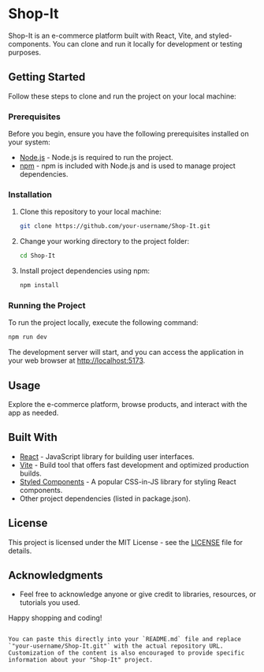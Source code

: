 
# Shop-It

Shop-It is an e-commerce platform built with React, Vite, and styled-components. You can clone and run it locally for development or testing purposes.

## Getting Started

Follow these steps to clone and run the project on your local machine:

### Prerequisites

Before you begin, ensure you have the following prerequisites installed on your system:

- [Node.js](https://nodejs.org/) - Node.js is required to run the project.
- [npm](https://www.npmjs.com/) - npm is included with Node.js and is used to manage project dependencies.

### Installation

1. Clone this repository to your local machine:

   ```bash
   git clone https://github.com/your-username/Shop-It.git
   ```

2. Change your working directory to the project folder:

   ```bash
   cd Shop-It
   ```

3. Install project dependencies using npm:

   ```bash
   npm install
   ```

### Running the Project

To run the project locally, execute the following command:

```bash
npm run dev
```

The development server will start, and you can access the application in your web browser at [http://localhost:5173](http://localhost:5173).

## Usage

Explore the e-commerce platform, browse products, and interact with the app as needed.

## Built With

- [React](https://reactjs.org/) - JavaScript library for building user interfaces.
- [Vite](https://vitejs.dev/) - Build tool that offers fast development and optimized production builds.
- [Styled Components](https://styled-components.com/) - A popular CSS-in-JS library for styling React components.
- Other project dependencies (listed in package.json).

## License

This project is licensed under the MIT License - see the [LICENSE](LICENSE) file for details.

## Acknowledgments

- Feel free to acknowledge anyone or give credit to libraries, resources, or tutorials you used.

Happy shopping and coding!
```

You can paste this directly into your `README.md` file and replace `"your-username/Shop-It.git"` with the actual repository URL. Customization of the content is also encouraged to provide specific information about your "Shop-It" project.
